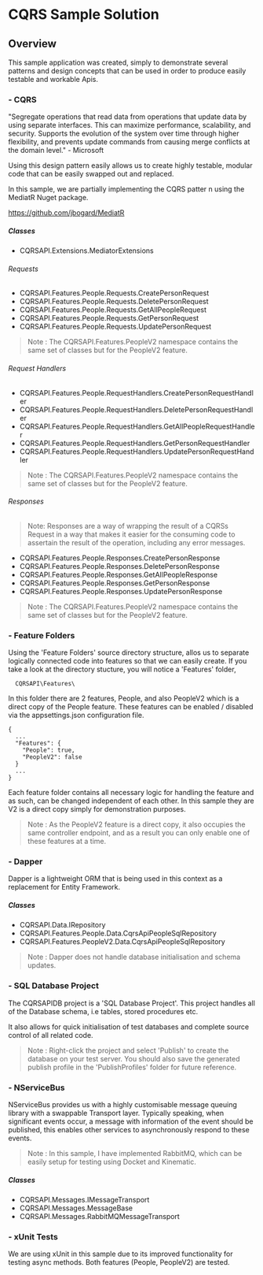 # CQRS Sample Solution

## Overview

This sample application was created, simply to demonstrate several patterns and design concepts that can be used in order to produce easily testable and workable Apis.

### - CQRS

"Segregate operations that read data from operations that update data by using separate interfaces. This can maximize performance, scalability, and security. Supports the evolution of the system over time through higher flexibility, and prevents update commands from causing merge conflicts at the domain level." - Microsoft

Using this design pattern easily allows us to create highly testable, modular code that can be easily swapped out and replaced.

In this sample, we are partially implementing the CQRS patter n using the MediatR Nuget package.

https://github.com/jbogard/MediatR

##### Classes

* CQRSAPI.Extensions.MediatorExtensions

###### Requests

* CQRSAPI.Features.People.Requests.CreatePersonRequest
* CQRSAPI.Features.People.Requests.DeletePersonRequest
* CQRSAPI.Features.People.Requests.GetAllPeopleRequest
* CQRSAPI.Features.People.Requests.GetPersonRequest
* CQRSAPI.Features.People.Requests.UpdatePersonRequest

> Note : The CQRSAPI.Features.PeopleV2 namespace contains the same set of classes but for the PeopleV2 feature. 

###### Request Handlers

* CQRSAPI.Features.People.RequestHandlers.CreatePersonRequestHandler
* CQRSAPI.Features.People.RequestHandlers.DeletePersonRequestHandler
* CQRSAPI.Features.People.RequestHandlers.GetAllPeopleRequestHandler
* CQRSAPI.Features.People.RequestHandlers.GetPersonRequestHandler
* CQRSAPI.Features.People.RequestHandlers.UpdatePersonRequestHandler

> Note : The CQRSAPI.Features.PeopleV2 namespace contains the same set of classes but for the PeopleV2 feature.

###### Responses

> Note: Responses are a way of wrapping the result of a CQRSs Request in a way that makes it easier for the consuming code to assertain the result of the operation, including any error messages.

* CQRSAPI.Features.People.Responses.CreatePersonResponse
* CQRSAPI.Features.People.Responses.DeletePersonResponse
* CQRSAPI.Features.People.Responses.GetAllPeopleResponse
* CQRSAPI.Features.People.Responses.GetPersonResponse
* CQRSAPI.Features.People.Responses.UpdatePersonResponse

> Note : The CQRSAPI.Features.PeopleV2 namespace contains the same set of classes but for the PeopleV2 feature.

### - Feature Folders

Using the 'Feature Folders' source directory structure, allos us to separate logically connected code into features so that we can easily create.  If you take a look at the directory stucture, you will notice a 'Features' folder,

```
  CQRSAPI\Features\
```

In this folder there are 2 features, People, and also PeopleV2 which is a direct copy of the People feature.  These features can be enabled / disabled via the appsettings.json configuration file.

```
{
  ...
  "Features": {
    "People": true,
    "PeopleV2": false
  }
  ...
}
```

Each feature folder contains all necessary logic for handling the feature and as such, can be changed independent of each other. In this sample they are V2 is a direct copy simply for demonstration purposes.

> Note : As the PeopleV2 feature is a direct copy, it also occupies the same controller endpoint, and as a result you can only enable one of these features at a time.

### - Dapper

Dapper is a lightweight ORM that is being used in this context as a replacement for Entity Framework.

##### Classes

* CQRSAPI.Data.IRepository
* CQRSAPI.Features.People.Data.CqrsApiPeopleSqlRepository
* CQRSAPI.Features.PeopleV2.Data.CqrsApiPeopleSqlRepository

> Note : Dapper does not handle database initialisation and schema updates.

### - SQL Database Project

The CQRSAPIDB project is a 'SQL Database Project'. This project handles all of the Database schema, i.e tables, stored procedures etc.

It also allows for quick initialisation of test databases and complete source control of all related code.

> Note : Right-click the project and select 'Publish' to create the database on your test server.  You should also save the generated publish profile in the 'PublishProfiles' folder for future reference.

### - NServiceBus

NServiceBus provides us with a highly customisable message queuing library with a swappable Transport layer. Typically speaking, when significant events occur, a message with information of the event should be published, this enables other services to asynchronously respond to these events.

> Note : In this sample, I have implemented RabbitMQ, which can be easily setup for testing using Docket and Kinematic. 

##### Classes

* CQRSAPI.Messages.IMessageTransport
* CQRSAPI.Messages.MessageBase
* CQRSAPI.Messages.RabbitMQMessageTransport

### - xUnit Tests

We are using xUnit in this sample due to its improved functionality for testing async methods.  Both features (People, PeopleV2) are tested.